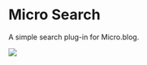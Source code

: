 # Micro Search

A simple search plug-in for Micro.blog.

![](https://raw.githubusercontent.com/jimmitchell/micro-search/master/image.png)
